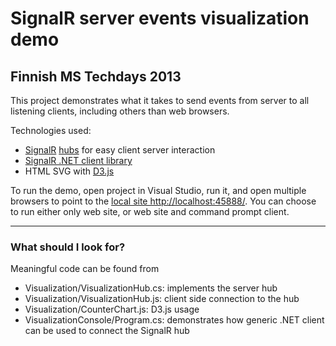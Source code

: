 # SignalR server events visualization demo
## Finnish MS Techdays 2013

This project demonstrates what it takes to send events from server to all listening clients, including others than web browsers. 

Technologies used:

- [SignalR](http://signalr.net) [hubs](https://github.com/SignalR/SignalR/wiki/Hubs) for easy client server interaction
- [SignalR .NET client library](https://github.com/SignalR/SignalR/wiki/SignalR-Client-Hubs)
- HTML SVG with [D3.js](http://d3js.org/)

To run the demo, open project in Visual Studio, run it, and open multiple browsers to point to the [local site http://localhost:45888/](http://localhost:45888/). You can choose to run either only web site, or web site and command prompt client. 

-----
### What should I look for?
Meaningful code can be found from

- Visualization/VisualizationHub.cs: implements the server hub
- Visualization/VisualizationHub.js: client side connection to the hub
- Visualization/CounterChart.js: D3.js usage
- VisualizationConsole/Program.cs: demonstrates how generic .NET client can be used to connect the SignalR hub


